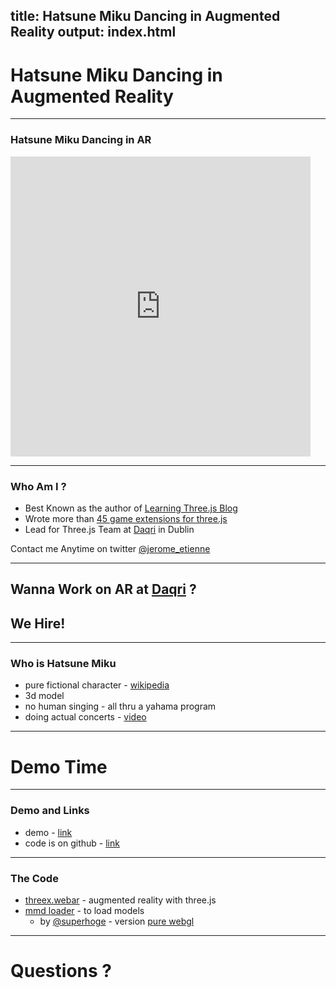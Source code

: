 title: Hatsune Miku Dancing in Augmented Reality
output: index.html
--

# Hatsune Miku Dancing in Augmented Reality

---

### Hatsune Miku Dancing in AR

<iframe src="https://vine.co/v/e5w5jaxE0r1/embed/simple" width="480" height="480" frameborder="0"></iframe>

---

### Who Am I ?

- Best Known as the author of [Learning Three.js Blog](http://learningthreejs.com/)
- Wrote more than [45 game extensions for three.js](http://www.threejsgames.com/extensions/)
- Lead for
Three.js Team at [Daqri](http://daqri.com) in Dublin

Contact me Anytime on twitter [@jerome_etienne](https://twitter.com/jerome_etienne)

---

## Wanna Work on AR at [Daqri](http://daqri.com) ?

## **We Hire!**

---

### Who is Hatsune Miku

- pure fictional character - [wikipedia](https://en.wikipedia.org/wiki/Hatsune_Miku)
- 3d model
- no human singing - all thru a yahama program
- doing actual concerts - [video](https://www.youtube.com/watch?v=dhYaX01NOfA)

---

# Demo Time

---

### Demo and Links

- demo - [link](http://jeromeetienne.github.io/demo.hatsunemiku-augmentedreality/#image)
- code is on github - [link](https://github.com/jeromeetienne/demo.hatsunemiku-augmentedreality)

---

### The Code

- [threex.webar](https://github.com/jeromeetienne/threex.webar) - augmented reality with three.js
- [mmd loader](http://takahirox.github.io/three.js/examples/#webgl_loader_mmd) - to load models
  - by [@superhoge](https://twitter.com/superhoge) - version [pure webgl](http://takahirox.github.io/mmd-viewer-js/)

---

# Questions ?
